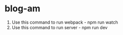 # blog-am

1. Use this command to run webpack - npm run watch
2. Use this command to run server - npm run dev 